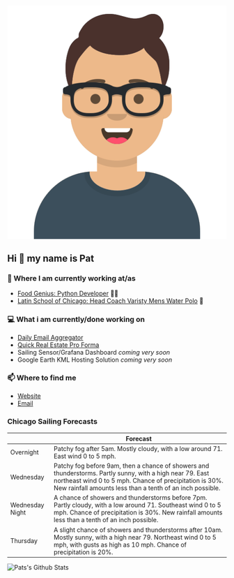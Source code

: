 [![Social banner for p-j-falconer](https://raw.githubusercontent.com/P-J-FALCONER/P-J-FALCONER/master/assets/avataaars.svg)](https://patfalconer.com/)
## Hi :wave: my name is Pat

### 💼 Where I am currently working at/as
- [Food Genius: Python Developer](https://getfoodgenius.com/) 🍔🐍
- [Latin School of Chicago: Head Coach Varisty Mens Water Polo](https://www.latinschool.org/) 🤽


### 💻 What i am currently/done working on
 - [Daily Email Aggregator](https://github.com/P-J-FALCONER/dott_daily_mail)
 - [Quick Real Estate Pro Forma](https://github.com/P-J-FALCONER/henry)
 - Sailing Sensor/Grafana Dashboard *coming very soon*
 - Google Earth KML Hosting Solution *coming very soon*

### 📫 Where to find me
 - [Website](https://patfalconer.com/)
 - [Email](mailto:patrick.j.falconer@gmail.com)


### Chicago Sailing Forecasts
|   | Forecast  |
|---|---|
| Overnight | Patchy fog after 5am. Mostly cloudy, with a low around 71. East wind 0 to 5 mph. |
| Wednesday | Patchy fog before 9am, then a chance of showers and thunderstorms. Partly sunny, with a high near 79. East northeast wind 0 to 5 mph. Chance of precipitation is 30%. New rainfall amounts less than a tenth of an inch possible. |
| Wednesday Night | A chance of showers and thunderstorms before 7pm. Partly cloudy, with a low around 71. Southeast wind 0 to 5 mph. Chance of precipitation is 30%. New rainfall amounts less than a tenth of an inch possible. |
| Thursday | A slight chance of showers and thunderstorms after 10am. Mostly sunny, with a high near 79. Northeast wind 0 to 5 mph, with gusts as high as 10 mph. Chance of precipitation is 20%. |

![Pats's Github Stats](https://github-readme-stats.vercel.app/api?username=p-j-falconer&show_icons=true&theme=radical)

